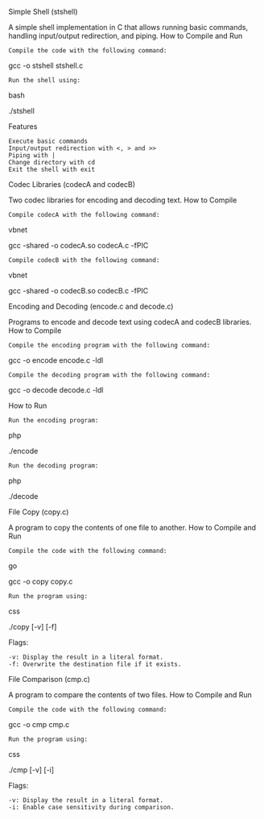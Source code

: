 Simple Shell (stshell)

A simple shell implementation in C that allows running basic commands, handling input/output redirection, and piping.
How to Compile and Run

    Compile the code with the following command:

gcc -o stshell stshell.c

    Run the shell using:

bash

./stshell

Features

    Execute basic commands
    Input/output redirection with <, > and >>
    Piping with |
    Change directory with cd
    Exit the shell with exit

Codec Libraries (codecA and codecB)

Two codec libraries for encoding and decoding text.
How to Compile

    Compile codecA with the following command:

vbnet

gcc -shared -o codecA.so codecA.c -fPIC

    Compile codecB with the following command:

vbnet

gcc -shared -o codecB.so codecB.c -fPIC

Encoding and Decoding (encode.c and decode.c)

Programs to encode and decode text using codecA and codecB libraries.
How to Compile

    Compile the encoding program with the following command:

gcc -o encode encode.c -ldl

    Compile the decoding program with the following command:

gcc -o decode decode.c -ldl

How to Run

    Run the encoding program:

php

./encode <codec> <message>

    Run the decoding program:


php

./decode <codec> <message>

File Copy (copy.c)

A program to copy the contents of one file to another.
How to Compile and Run

    Compile the code with the following command:

go

gcc -o copy copy.c

    Run the program using:

css

./copy <file1> <file2> [-v] [-f]

Flags:

    -v: Display the result in a literal format.
    -f: Overwrite the destination file if it exists.

File Comparison (cmp.c)

A program to compare the contents of two files.
How to Compile and Run

    Compile the code with the following command:

gcc -o cmp cmp.c

    Run the program using:

css

./cmp <file1> <file2> [-v] [-i]

Flags:

    -v: Display the result in a literal format.
    -i: Enable case sensitivity during comparison.